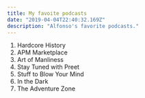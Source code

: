 ```yaml
---
title: My favoite podcasts
date: "2019-04-04T22:40:32.169Z"
description: "Alfonso's favorite podcasts."
---
```


1. Hardcore History
1. APM Marketplace
1. Art of Manliness
1. Stay Tuned with Preet
1. Stuff to Blow Your Mind
1. In the Dark
1. The Adventure Zone
